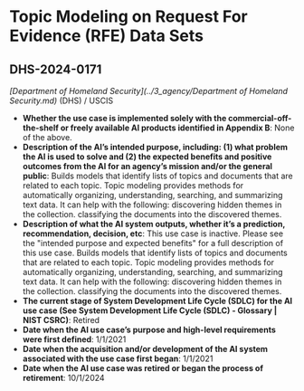 # Topic Modeling on Request For Evidence (RFE) Data Sets
## DHS-2024-0171
_[Department of Homeland Security](../3_agency/Department of Homeland Security.md)_ (DHS) / USCIS


+ **Whether the use case is implemented solely with the commercial-off-the-shelf or freely available AI products identified in Appendix B**: None of the above.
+ **Description of the AI’s intended purpose, including: (1) what problem the AI is used to solve and (2) the expected benefits and positive outcomes from the AI for an agency’s mission and/or the general public**: Builds models that identify lists of topics and documents that are related to each topic. Topic modeling provides methods for automatically organizing, understanding, searching, and summarizing text data. It can help with the following: discovering hidden themes in the collection. classifying the documents into the discovered themes.
+ **Description of what the AI system outputs, whether it’s a prediction, recommendation, decision, etc**: This use case is inactive. Please see the "intended purpose and expected benefits" for a full description of this use case.
Builds models that identify lists of topics and documents that are related to each topic. Topic modeling provides methods for automatically organizing, understanding, searching, and summarizing text data. It can help with the following: discovering hidden themes in the collection. classifying the documents into the discovered themes.
+ **The current stage of System Development Life Cycle (SDLC) for the AI use case (See System Development Life Cycle (SDLC) - Glossary | NIST CSRC)**: Retired
+ **Date when the AI use case’s purpose and high-level requirements were first defined**: 1/1/2021
+ **Date when the acquisition and/or development of the AI system associated with the use case first began**: 1/1/2021
+ **Date when the AI use case was retired or began the process of retirement**: 10/1/2024
